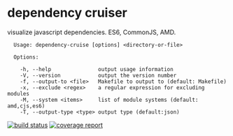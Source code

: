 # dependency cruiser
visualize javascript dependencies. ES6, CommonJS, AMD.

```
  Usage: dependency-cruise [options] <directory-or-file>

  Options:

    -h, --help               output usage information
    -V, --version            output the version number
    -f, --output-to <file>   Makefile to output to (default: Makefile)
    -x, --exclude <regex>    a regular expression for excluding modules
    -M, --system <items>     list of module systems (default: amd,cjs,es6)
    -T, --output-type <type> output type (default:json)
```


[![build status](https://gitlab.com/sverweij/dependency-cruiser/badges/develop/build.svg)](https://gitlab.com/sverweij/dependency-cruiser/commits/develop)
[![coverage report](https://gitlab.com/sverweij/dependency-cruiser/badges/develop/coverage.svg)](https://gitlab.com/sverweij/dependency-cruiser/commits/develop)
